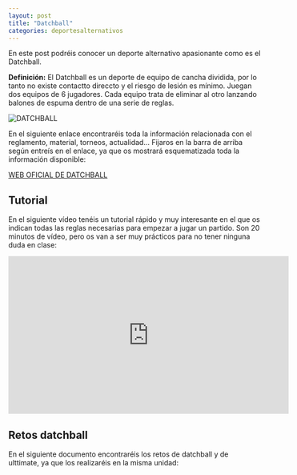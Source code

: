 ```yaml
---
layout: post
title: "Datchball"
categories: deportesalternativos
---
```


En este post podréis conocer un deporte alternativo apasionante como es el Datchball.

**Definición:** El Datchball es un deporte de equipo de cancha dividida, por lo tanto no existe contactto direccto y el riesgo de lesión es mínimo. Juegan dos equipos de 6 jugadores. Cada equipo trata de eliminar al otro lanzando balones de espuma dentro de una serie de reglas. 

![DATCHBALL](https://danieledufis.github.io/images_text/datchball_logo.jpg)

En el siguiente enlace encontraréis toda la información relacionada con el reglamento, material, torneos, actualidad... Fijaros en la barra de arriba según entreís en el enlace, ya que os mostrará esquematizada toda la información disponible:

[WEB OFICIAL DE DATCHBALL](https://www.datchball.com/)

## Tutorial

En el siguiente vídeo tenéis un tutorial rápido y muy interesante en el que os indican todas las reglas necesarias para empezar a jugar un partido. Son 20 minutos de vídeo, pero os van a ser muy prácticos para no tener ninguna duda en clase:

<iframe width="560" height="315" src="https://www.youtube.com/embed/B7tB0o4ui1U" title="YouTube video player" frameborder="0" allow="accelerometer; autoplay; clipboard-write; encrypted-media; gyroscope; picture-in-picture" allowfullscreen></iframe>

## Retos datchball

En el siguiente documento encontraréis los retos de datchball y de ulttimate, ya que los realizaréis en la misma unidad:

